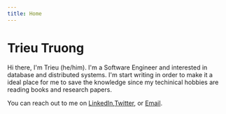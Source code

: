 ```yaml
---
title: Home
---
```


# Trieu Truong

Hi there, I'm Trieu (he/him). I'm a Software Engineer and interested in database and distributed systems. I'm start writing in order to make it a ideal place for me to save the knowledge since my techinical hobbies are reading books and research papers.

You can reach out to me on [LinkedIn](https://www.linkedin.com/in/trieutrng/),[Twitter](https://x.com/trieutrng101), or [Email](mailto:example@example.com).